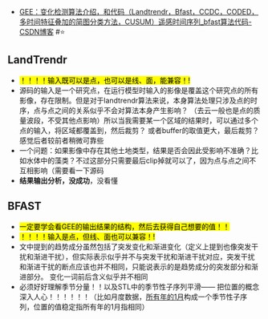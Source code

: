 
- [GEE：变化检测算法介绍，和代码（Landtrendr，Bfast，CCDC，CODED，多时间特征叠加的简图分类方法，CUSUM）遥感时间序列_bfast算法代码-CSDN博客](https://blog.csdn.net/qq_35591253/article/details/109186486) #⭐


## LandTrendr


- <mark class="highlight">！！！！输入既可以是点，也可以是线、面，能兼容！!</mark>
- 源码的输入是一个研究点，在运行模型时输入的影像是覆盖这个研究点的所有影像，存在限制。但是对于landtrendr算法来说，本身算法处理只涉及点的时序，点与点之间的关系似乎不会对算法本身产生影响？ （去云一般也是点的质量波段，不受其他点影响）所以当我需要某一个区域的结果时，可以通过多个点的输入，将区域都覆盖到，然后裁剪？ 或者buffer的取值更大，最后裁剪？感觉后者较前者稍微可靠些
- 一个问题：如果影像中存在其他土地类型，结果是否会因此受影响不准确？比如水体中的藻类？不过这部分只需要最后clip掉就可以了，因为点与点之间不互相影响（需要看一下源码
- **结果输出分析，没成功**，没看懂
## BFAST

- <mark class="highlight">一定要学会看GEE的输出结果的结构，然后去获得自己想要的值！！</mark>
- <mark class="highlight">！！！！输入是点，但线、面也可以兼容！!</mark>
- 文中提到的趋势成分虽然包括了突发变化和渐进变化（定义上提到也像突发干扰和渐进干扰），但实际表示似乎并不与突发干扰和渐进干扰对应，突发干扰和渐进干扰的断点应该也并不相同，只能说表示的是趋势成分的突发部分和渐进部分。 变化一词前后含义似乎并不相同
- 必须好好理解季节分量！！以及STL中的季节性子序列平滑—— 把位置的概念深入人心！！！！！！（比如月度数据，<u>所有年的1月</u>构成一个季节性子序列，位置的值稳定指所有年的1月指相同）